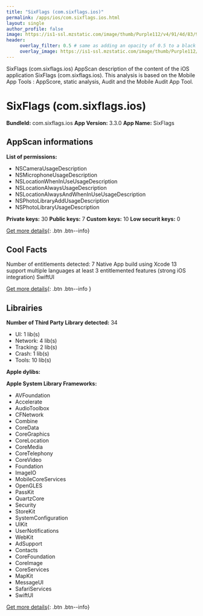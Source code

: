 ```yaml
---
title: "SixFlags (com.sixflags.ios)"
permalink: /apps/ios/com.sixflags.ios.html
layout: single
author_profile: false
image: https://is1-ssl.mzstatic.com/image/thumb/Purple112/v4/91/4d/83/914d83c9-5bb8-cd8e-7291-743a4230b91d/AppIcon-1x_U007emarketing-0-10-0-85-220.png/512x512bb.jpg
header: 
     overlay_filter: 0.5 # same as adding an opacity of 0.5 to a black background
     overlay_image: https://is1-ssl.mzstatic.com/image/thumb/Purple112/v4/91/4d/83/914d83c9-5bb8-cd8e-7291-743a4230b91d/AppIcon-1x_U007emarketing-0-10-0-85-220.png/512x512bb.jpg
---
```

SixFlags (com.sixflags.ios) AppScan description of the content of the iOS application SixFlags (com.sixflags.ios). This analysis is based on the Mobile App Tools : AppScore, static analysis, Audit and the Mobile Audit App Tool.

# SixFlags (com.sixflags.ios)

**BundleId:** com.sixflags.ios
**App Version:** 3.3.0
**App Name:** SixFlags


## AppScan informations 

**List of permissions:** 
- NSCameraUsageDescription
- NSMicrophoneUsageDescription
- NSLocationWhenInUseUsageDescription
- NSLocationAlwaysUsageDescription
- NSLocationAlwaysAndWhenInUseUsageDescription
- NSPhotoLibraryAddUsageDescription
- NSPhotoLibraryUsageDescription
  
  
**Private keys:** 30
**Public keys:** 7
**Custom keys:** 10
**Low securit keys:** 0
  
[Get more details](/pricing.html){: .btn .btn--info}

## Cool Facts

Number of entitlements detected: 7
Native App
build using Xcode 13
support multiple languages
at least 3 entitlemented features (strong iOS integration)
SwiftUI
  
[Get more details](/pricing.html){: .btn .btn--info }

## Librairies 
**Number of Third Party Library detected:** 34
- UI: 1 lib(s)
- Network: 4 lib(s)
- Tracking: 2 lib(s)
- Crash: 1 lib(s)
- Tools: 10 lib(s)


**Apple dylibs:**


**Apple System Library Frameworks:**
- AVFoundation
- Accelerate
- AudioToolbox
- CFNetwork
- Combine
- CoreData
- CoreGraphics
- CoreLocation
- CoreMedia
- CoreTelephony
- CoreVideo
- Foundation
- ImageIO
- MobileCoreServices
- OpenGLES
- PassKit
- QuartzCore
- Security
- StoreKit
- SystemConfiguration
- UIKit
- UserNotifications
- WebKit
- AdSupport
- Contacts
- CoreFoundation
- CoreImage
- CoreServices
- MapKit
- MessageUI
- SafariServices
- SwiftUI


  
[Get more details](/pricing.html){: .btn .btn--info}

